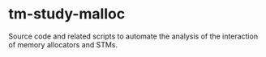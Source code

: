 tm-study-malloc
===============

Source code and related scripts to automate the analysis of the interaction of memory allocators and STMs.
